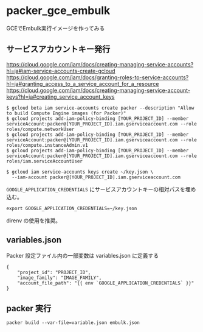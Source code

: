 # packer_gce_embulk
GCEでEmbulk実行イメージを作ってみる

## サービスアカウントキー発行

https://cloud.google.com/iam/docs/creating-managing-service-accounts?hl=ja#iam-service-accounts-create-gcloud
https://cloud.google.com/iam/docs/granting-roles-to-service-accounts?hl=ja#granting_access_to_a_service_account_for_a_resource
https://cloud.google.com/iam/docs/creating-managing-service-account-keys?hl=ja#creating_service_account_keys

```
$ gcloud beta iam service-accounts create packer --description "Allow to build Compute Engine images (for Packer)"
$ gcloud projects add-iam-policy-binding [YOUR_PROJECT_ID] --member serviceAccount:packer@[YOUR_PROJECT_ID].iam.gserviceaccount.com --role roles/compute.networkUser
$ gcloud projects add-iam-policy-binding [YOUR_PROJECT_ID] --member serviceAccount:packer@[YOUR_PROJECT_ID].iam.gserviceaccount.com --role roles/compute.instanceAdmin.v1
$ gcloud projects add-iam-policy-binding [YOUR_PROJECT_ID] --member serviceAccount:packer@[YOUR_PROJECT_ID].iam.gserviceaccount.com --role roles/iam.serviceAccountUser

$ gcloud iam service-accounts keys create ~/key.json \
  --iam-account packer@[YOUR_PROJECT_ID].iam.gserviceaccount.com
```

`GOOGLE_APPLICATION_CREDENTIALS` にサービスアカウントキーの相対パスを埋め込む。

```
export GOOGLE_APPLICATION_CREDENTIALS=~/key.json
```

direnv の使用を推奨。

## variables.json

Packer 設定ファイル内の一部変数は variables.json に定義する

```
{
    "project_id": "PROJECT_ID",
    "image_family": "IMAGE_FAMILY",
    "account_file_path": "{{ env `GOOGLE_APPLICATION_CREDENTIALS` }}"
}
```

## packer 実行

```
packer build --var-file=variable.json embulk.json
```
